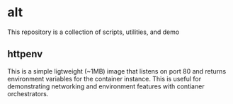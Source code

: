# alt
This repository is a collection of scripts, utilities, and demo

## httpenv
This is a simple ligtweight (~1MB) image that listens on port 80 and returns environment variables for the container instance.  This is useful for demonstrating networking and environment features with contianer orchestrators.
